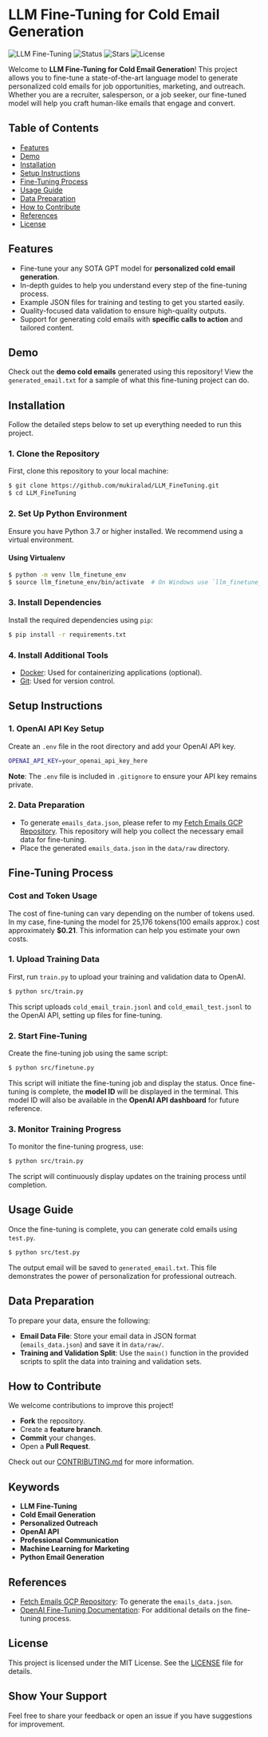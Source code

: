 # LLM Fine-Tuning for Cold Email Generation

![LLM Fine-Tuning](https://img.shields.io/badge/LLM-Fine--Tuning-blue.svg) ![Status](https://img.shields.io/badge/Status-Active-brightgreen.svg) ![Stars](https://img.shields.io/github/stars/mukiralad/LLM_FineTuning.svg) ![License](https://img.shields.io/github/license/mukiralad/LLM_FineTuning)

Welcome to **LLM Fine-Tuning for Cold Email Generation**! This project allows you to fine-tune a state-of-the-art language model to generate personalized cold emails for job opportunities, marketing, and outreach. Whether you are a recruiter, salesperson, or a job seeker, our fine-tuned model will help you craft human-like emails that engage and convert.

## Table of Contents
- [Features](#features)
- [Demo](#demo)
- [Installation](#installation)
- [Setup Instructions](#setup-instructions)
- [Fine-Tuning Process](#fine-tuning-process)
- [Usage Guide](#usage-guide)
- [Data Preparation](#data-preparation)
- [How to Contribute](#how-to-contribute)
- [References](#references)
- [License](#license)

## Features
- Fine-tune your any SOTA GPT model for **personalized cold email generation**.
- In-depth guides to help you understand every step of the fine-tuning process.
- Example JSON files for training and testing to get you started easily.
- Quality-focused data validation to ensure high-quality outputs.
- Support for generating cold emails with **specific calls to action** and tailored content.

## Demo
Check out the **demo cold emails** generated using this repository! View the `generated_email.txt` for a sample of what this fine-tuning project can do.

## Installation
Follow the detailed steps below to set up everything needed to run this project.

### 1. Clone the Repository
First, clone this repository to your local machine:

```sh
$ git clone https://github.com/mukiralad/LLM_FineTuning.git
$ cd LLM_FineTuning
```

### 2. Set Up Python Environment
Ensure you have Python 3.7 or higher installed. We recommend using a virtual environment.

#### Using Virtualenv
```sh
$ python -m venv llm_finetune_env
$ source llm_finetune_env/bin/activate  # On Windows use `llm_finetune_env\Scripts\activate`
```

### 3. Install Dependencies
Install the required dependencies using `pip`:

```sh
$ pip install -r requirements.txt
```

### 4. Install Additional Tools
- [Docker](https://docs.docker.com/get-docker/): Used for containerizing applications (optional).
- [Git](https://git-scm.com/book/en/v2/Getting-Started-Installing-Git): Used for version control.

## Setup Instructions

### 1. OpenAI API Key Setup
Create an `.env` file in the root directory and add your OpenAI API key.

```sh
OPENAI_API_KEY=your_openai_api_key_here
```

**Note**: The `.env` file is included in `.gitignore` to ensure your API key remains private.

### 2. Data Preparation
- To generate `emails_data.json`, please refer to my [Fetch Emails GCP Repository](https://github.com/mukiralad/fetch-emails-gcp). This repository will help you collect the necessary email data for fine-tuning.
- Place the generated `emails_data.json` in the `data/raw` directory.

## Fine-Tuning Process

### Cost and Token Usage
The cost of fine-tuning can vary depending on the number of tokens used. In my case, fine-tuning the model for 25,176 tokens(100 emails approx.) cost approximately **$0.21**. This information can help you estimate your own costs.

### 1. Upload Training Data
First, run `train.py` to upload your training and validation data to OpenAI.

```sh
$ python src/train.py
```

This script uploads `cold_email_train.jsonl` and `cold_email_test.jsonl` to the OpenAI API, setting up files for fine-tuning.

### 2. Start Fine-Tuning
Create the fine-tuning job using the same script:

```sh
$ python src/finetune.py
```

This script will initiate the fine-tuning job and display the status. Once fine-tuning is complete, the **model ID** will be displayed in the terminal. This model ID will also be available in the **OpenAI API dashboard** for future reference.

### 3. Monitor Training Progress
To monitor the fine-tuning progress, use:

```sh
$ python src/train.py
```

The script will continuously display updates on the training process until completion.

## Usage Guide
Once the fine-tuning is complete, you can generate cold emails using `test.py`.

```sh
$ python src/test.py
```

The output email will be saved to `generated_email.txt`. This file demonstrates the power of personalization for professional outreach.

## Data Preparation
To prepare your data, ensure the following:
- **Email Data File**: Store your email data in JSON format (`emails_data.json`) and save it in `data/raw/`.
- **Training and Validation Split**: Use the `main()` function in the provided scripts to split the data into training and validation sets.

## How to Contribute
We welcome contributions to improve this project!
- **Fork** the repository.
- Create a **feature branch**.
- **Commit** your changes.
- Open a **Pull Request**.

Check out our [CONTRIBUTING.md](CONTRIBUTING.md) for more information.

## Keywords
- **LLM Fine-Tuning**
- **Cold Email Generation**
- **Personalized Outreach**
- **OpenAI API**
- **Professional Communication**
- **Machine Learning for Marketing**
- **Python Email Generation**

## References
- [Fetch Emails GCP Repository](https://github.com/mukiralad/fetch-emails-gcp): To generate the `emails_data.json`.
- [OpenAI Fine-Tuning Documentation](https://platform.openai.com/docs/guides/fine-tuning): For additional details on the fine-tuning process.

## License
This project is licensed under the MIT License. See the [LICENSE](LICENSE) file for details.

## Show Your Support
Feel free to share your feedback or open an issue if you have suggestions for improvement.

